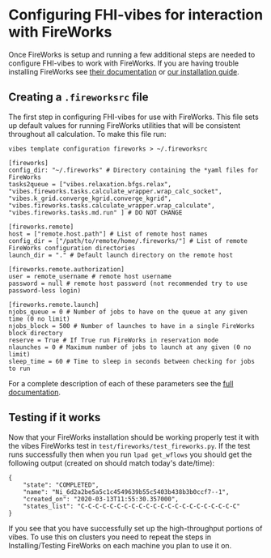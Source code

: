 # Configuring FHI-vibes for interaction with FireWorks
Once FireWorks is setup and running  a few additional steps are needed to configure FHI-vibes to work with FireWorks.
If you are having trouble installing FireWorks see [their documentation](https://materialsproject.github.io/fireworks/) or [our installation guide](../Installation/0_setup.md).

## Creating a `.fireworksrc` file
The first step in configuring FHI-vibes for use with FireWorks.
This file sets up default values for running FireWorks utilities that will be consistent throughout all calculation.
To make this file run:

`vibes template configuration fireworks > ~/.fireworksrc`

```
[fireworks]
config_dir: "~/.fireworks" # Directory containing the *yaml files for FireWorks
tasks2queue = ["vibes.relaxation.bfgs.relax", "vibes.fireworks.tasks.calculate_wrapper.wrap_calc_socket", "vibes.k_grid.converge_kgrid.converge_kgrid", "vibes.fireworks.tasks.calculate_wrapper.wrap_calculate", "vibes.fireworks.tasks.md.run" ] # DO NOT CHANGE

[fireworks.remote]
host = ["remote.host.path"] # List of remote host names
config_dir = ["/path/to/remote/home/.fireworks/"] # List of remote FireWorks configuration directories
launch_dir = "." # Default launch directory on the remote host

[fireworks.remote.authorization]
user = remote_username # remote host username
password = null # remote host password (not recommended try to use password-less login)

[fireworks.remote.launch]
njobs_queue = 0 # Number of jobs to have on the queue at any given time (0 no limit)
njobs_block = 500 # Number of launches to have in a single FireWorks block directory
reserve = True # If True run FireWorks in reservation mode
nlaunches = 0 # Maximum number of jobs to launch at any given (0 no limit)
sleep_time = 60 # Time to sleep in seconds between checking for jobs to run
```
For a complete description of each of these parameters see the [full documentation](../Documentation/1_general_high_throughput.md).

## Testing if it works
Now that your FireWorks installation should be working properly test it with the vibes FireWorks test in `test/fireworks/test_fireworks.py`.
If the test runs successfully then when you run `lpad get_wflows` you should get the following output (created on should match today's date/time):
```
{
    "state": "COMPLETED",
    "name": "Ni_6d2a2be5a5c1c4549639b55c5403b438b3b0ccf7--1",
    "created_on": "2020-03-13T11:55:30.357000",
    "states_list": "C-C-C-C-C-C-C-C-C-C-C-C-C-C-C-C-C-C-C-C-C-C"
}

```
If you see that you have successfully set up the high-throughput portions of vibes. To use this on clusters you need to repeat the steps in Installing/Testing FireWorks on each machine you plan to use it on.

